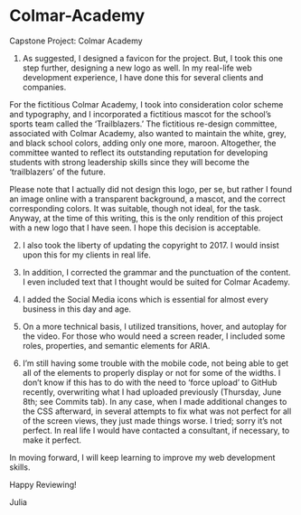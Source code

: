 # Colmar-Academy

Capstone Project: Colmar Academy

1. As suggested, I designed a favicon for the project. But, I took this one step further, designing a new logo as well. In my real-life web development experience, I have done this for several clients and companies. 

For the fictitious Colmar Academy, I took into consideration color scheme and typography, and I incorporated a fictitious mascot for the school’s sports team called the ‘Trailblazers.’ The fictitious re-design committee, associated with Colmar Academy, also wanted to maintain the white, grey, and black school colors, adding only one more, maroon. Altogether, the committee wanted to reflect its outstanding reputation for developing students with strong leadership skills since they will become the ‘trailblazers’ of the future. 

Please note that I actually did not design this logo, per se, but rather I found an image online with a transparent background, a mascot, and the correct corresponding colors. It was suitable, though not ideal, for the task. Anyway, at the time of this writing, this is the only rendition of this project with a new logo that I have seen. I hope this decision is acceptable.

2. I also took the liberty of updating the copyright to 2017. I would insist upon this for my clients in real life.

3. In addition, I corrected the grammar and the punctuation of the content. I even included text that I thought would be suited for Colmar Academy.

4. I added the Social Media icons which is essential for almost every business in this day and age.

5. On a more technical basis, I utilized transitions, hover, and autoplay for the video. For those who would need a screen reader, I included some roles, properties, and semantic elements for ARIA.

6. I’m still having some trouble with the mobile code, not being able to get all of the elements to properly display or not for some of the widths. I don’t know if this has to do with the need to ‘force upload’ to GitHub recently, overwriting what I had uploaded previously (Thursday, June 8th; see Commits tab). In any case, when I made additional changes to the CSS afterward, in several attempts to fix what was not perfect for all of the screen views, they just made things worse. I tried; sorry it’s not perfect. In real life I would have contacted a consultant, if necessary, to make it perfect. 

In moving forward, I will keep learning to improve my web development skills.

Happy Reviewing!

Julia

